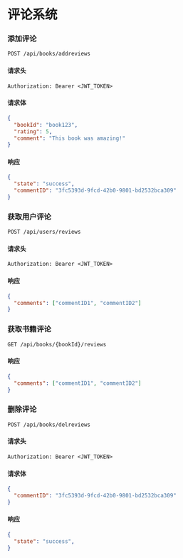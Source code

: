 # 评论系统

### 添加评论
```http
POST /api/books/addreviews
```

#### 请求头

```http
Authorization: Bearer <JWT_TOKEN>
```

#### 请求体
```json
{
  "bookId": "book123",
  "rating": 5,
  "comment": "This book was amazing!"
}
```

#### 响应

```json
{
  "state": "success",
  "commentID": "3fc5393d-9fcd-42b0-9801-bd2532bca309"
}
```

### 获取用户评论
```http
POST /api/users/reviews
```

#### 请求头

```http
Authorization: Bearer <JWT_TOKEN>
```

#### 响应

```json
{
  "comments": ["commentID1", "commentID2"]
}
```

### 获取书籍评论
```http
GET /api/books/{bookId}/reviews
```

#### 响应

```json
{
  "comments": ["commentID1", "commentID2"]
}
```

### 删除评论
```http
POST /api/books/delreviews
```

#### 请求头

```http
Authorization: Bearer <JWT_TOKEN>
```

#### 请求体
```json
{
  "commentID": "3fc5393d-9fcd-42b0-9801-bd2532bca309"
}
```

#### 响应

```json
{
  "state": "success",
}
```
